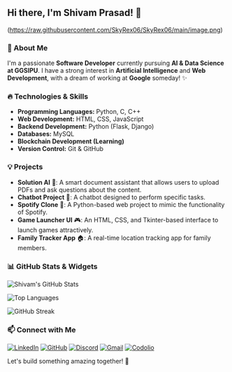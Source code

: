 ## Hi there, I'm Shivam Prasad! 👋

(https://raw.githubusercontent.com/SkyRex06/SkyRex06/main/image.png)

### 🚀 About Me

I'm a passionate **Software Developer** currently pursuing **AI & Data Science at GGSIPU**. I have a strong interest in **Artificial Intelligence** and **Web Development**, with a dream of working at **Google** someday! ✨

### 🔥 Technologies & Skills

- **Programming Languages:** Python, C, C++
- **Web Development:** HTML, CSS, JavaScript
- **Backend Development:** Python (Flask, Django)
- **Databases:** MySQL
- **Blockchain Development (Learning)**
- **Version Control:** Git & GitHub

### 💡 Projects

- **Solution AI** 📄: A smart document assistant that allows users to upload PDFs and ask questions about the content.
- **Chatbot Project** 🤖: A chatbot designed to perform specific tasks.
- **Spotify Clone** 🎵: A Python-based web project to mimic the functionality of Spotify.
- **Game Launcher UI** 🎮: An HTML, CSS, and Tkinter-based interface to launch games attractively.
- **Family Tracker App** 🏠: A real-time location tracking app for family members.

### 📊 GitHub Stats & Widgets

![Shivam's GitHub Stats](https://github-readme-stats.vercel.app/api?username=SkyRex06&show_icons=true&theme=radical)

![Top Languages](https://github-readme-stats.vercel.app/api/top-langs/?username=SkyRex06&layout=compact&theme=radical)

![GitHub Streak](https://github-readme-streak-stats.herokuapp.com/?user=SkyRex06&theme=radical)

### 📫 Connect with Me

[![LinkedIn](https://img.shields.io/badge/LinkedIn-0A66C2?style=for-the-badge&logo=linkedin&logoColor=white)](https://www.linkedin.com/in/shivamprasad5953/)
[![GitHub](https://img.shields.io/badge/GitHub-181717?style=for-the-badge&logo=github&logoColor=white)](https://github.com/SkyRex06)
[![Discord](https://img.shields.io/badge/Discord-5865F2?style=for-the-badge&logo=discord&logoColor=white)](https://discord.com/users/skyrex.sr)
[![Gmail](https://img.shields.io/badge/Gmail-D14836?style=for-the-badge&logo=gmail&logoColor=white)](mailto:shivamprasad5953@gmail.com)
[![Codolio](https://img.shields.io/badge/Codolio-2E86C1?style=for-the-badge&logo=codeforces&logoColor=white)](https://codolio.com/profile/SkyRex)

Let's build something amazing together! 🚀
